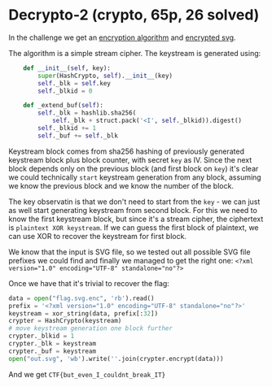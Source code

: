 # Decrypto-2 (crypto, 65p, 26 solved)

In the challenge we get an [encryption algorithm](decrypto.py) and [encrypted svg](flag.svg.enc).

The algorithm is a simple stream cipher.
The keystream is generated using:

```python
    def __init__(self, key):
        super(HashCrypto, self).__init__(key)
        self._blk = self.key
        self._blkid = 0

    def _extend_buf(self):
        self._blk = hashlib.sha256(
            self._blk + struct.pack('<I', self._blkid)).digest()
        self._blkid += 1
        self._buf += self._blk
```

Keystream block comes from sha256 hashing of previously generated keystream block plus block counter, with secret `key` as IV.
Since the next block depends only on the previous block (and first block on `key`) it's clear we could technically `start` keystream generation from any block, assuming we know the previous block and we know the number of the block.

The key observatin is that we don't need to start from the `key` - we can just as well start generating keystream from second block.
For this we need to know the first keystream block, but since it's a stream cipher, the ciphertext is `plaintext XOR keystream`.
If we can guess the first block of plaintext, we can use XOR to recover the keystream for first block.

We know that the input is SVG file, so we tested out all possible SVG file prefixes we could find and finally we managed to get the right one: `<?xml version="1.0" encoding="UTF-8" standalone="no"?>`

Once we have that it's trivial to recover the flag:

```python
data = open("flag.svg.enc", 'rb').read()
prefix = '<?xml version="1.0" encoding="UTF-8" standalone="no"?>'
keystream = xor_string(data, prefix[:32])
crypter = HashCrypto(keystream)
# move keystream generation one block further
crypter._blkid = 1
crypter._blk = keystream
crypter._buf = keystream
open("out.svg", 'wb').write(''.join(crypter.encrypt(data)))
```

And we get `CTF{but_even_I_couldnt_break_IT}`
